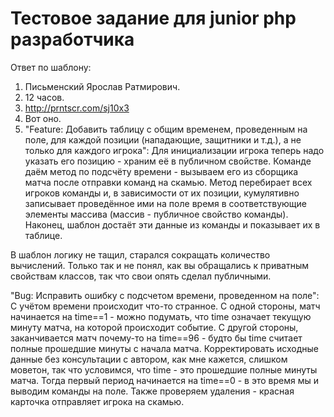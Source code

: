 # Тестовое задание для junior php разработчика

Ответ по шаблону:

1. Письменский Ярослав Ратмирович.
2. 12 часов.
3. http://prntscr.com/sj10x3
4. Вот оно.
5. "Feature: Добавить таблицу с общим временем, проведенным на поле, для каждой позиции (нападающие, защитники и т.д.), а не только для каждого игрока":
Для инициализации игрока теперь надо указать его позицию - храним её в публичном свойстве. Команде даём метод по подсчёту времени - вызываем его из сборщика матча после отправки команд на скамью. Метод перебирает всех игроков команды и, в зависимости от их позиции, кумулятивно записывает проведённое ими на поле время в соответствующие элементы массива (массив - публичное свойство команды). Наконец, шаблон достаёт эти данные из команды и показывает их в таблице.

В шаблон логику не тащил, старался сокращать количество вычислений. Только так и не понял, как вы обращались к приватным свойствам классов, так что свои опять сделал публичными.

"Bug: Исправить ошибку с подсчетом времени, проведенном на поле":
С учётом времени происходит что-то странное. С одной стороны, матч начинается на time==1 - можно подумать, что time означает текущую минуту матча, на которой происходит событие. С другой стороны, заканчивается матч почему-то на time==96 - будто бы time считает полные прошедшие минуты с начала матча. Корректировать исходные данные без консультации с автором, как мне кажется, слишком моветон, так что условимся, что time - это прошедшие полные минуты матча. Тогда первый период начинается на time==0 - в это время мы и выводим команды на поле. Также проверяем удаления - красная карточка отправляет игрока на скамью.
